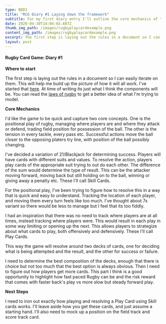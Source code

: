 ```yaml
---
type: BDD1
title: "RCG Diary #1 Laying down the framework"
subtitle: For my first diary entry I'll outline the core mechanics of the game.
date: 2020-04-30T14:04:03.607Z
thumb_img_path: /images/rugbyplaycardexample.png
content_img_path: /images/rugbyplaycardexample.png
excerpt: The first step is laying out the rules in a document so I can easily iterate on them. This will help me build up the picture of how it will all work. I've started that here. At time of writing its just what I think the components will be. You can read the laws of rugby to get a better idea of what I'm trying to model.
layout: post
---
```

#### Rugby Card Game: Diary #1

**Where to start**

The first step is laying out the rules in a document so I can easily iterate on them. This will help me build up the picture of how it will all work. I've started that [here](https://github.com/aidan-duggan/RugbyCardGame/blob/master/rules.md). At time of writing its just what I think the components will be. You can read the [laws of rugby](https://en.wikipedia.org/wiki/Rugby_union#Laws) to get a better idea of what I'm trying to model.

**Core Mechanics**

I'd like the game to be quick and capture two core concepts. One is the positional play of rugby, managing where players are and where they attack or defend, trading field position for possession of the ball. The other is the tension in every tackle, every pass etc. Successful actions move the ball closer to the opposing platers try line, with position of the ball possibly changing.

I've decided a variation of 21/Blackjack for determining success. Players will have cards with different suits and values. To resolve the action, players play cards of the appropriate suit trying to out do each other. The difference of the sum would determine the type of result. This can be the attacker moving forward, moving back but still holding on to the ball, winning or giving away a penalty etc. These I'll call Skill Cards.

For the positional play, I've been trying to figure how to resolve this in a way that is quick and easy to understand. Tracking the location of each player, and moving them every turn feels like too much. I've thought about 7s variant so there would be less to manage but I feel that its too fiddly.

I had an inspiration that there was no need to track where players are at all times, instead tracking where players were. This would result in each play in some way limiting or opening up the next. This allows players to strategize about what cards to play, both offensively and defensively. These I'll call Play Cards.

This way the game will resolve around two decks of cards, one for deciding what is being attempted and the result, and the other for success or failure. 

I need to determine the best composition of the decks, enough that there is choice but not too much that the best option is always obvious. Then I need to figure out how players get more cards. This part I think is a good opportunity to highlight how fast paced Rugby can be and the risk reward that comes with faster back's play vs more slow but steady forward play.

**Next Steps**

I need to iron out exactly how playing and resolving a Play Card using Skill cards works. I'll leave aside how you get these cards, and just assume a starting hand. I'll also need to mock up a position on the field track and score track card.
